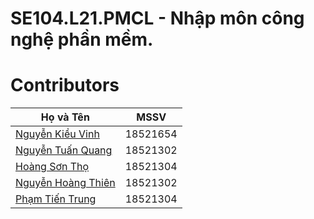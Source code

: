 # SE104.L21.PMCL - Nhập môn công nghệ phần mềm.
# Contributors
| Họ và Tên                                               | MSSV     |
|---------------------------------------------------------|----------|
| [Nguyễn Kiều Vinh](https://github.com/kieuvinhh)        | 18521654 |
| [Nguyễn Tuấn Quang](https://github.com/qtun5775)        | 18521302 |
| [Hoàng Sơn Thọ](https://github.com/hoangsontho)         | 18521304 |
| [Nguyễn Hoàng Thiên](https://github.com/paulnguyen2905) | 18521302 |
| [Phạm Tiến Trung](https://github.com/trungphamuit)      | 18521304 |